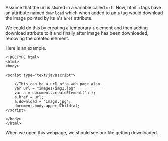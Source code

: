 
Assume that the url is stored in a variable called ```url```.
Now, html ```a``` tags have an attribute named ```download``` which when added to an ```a``` tag would download the image pointed by its ```a```'s ```href``` attribute.

We could do this by creating a temporary ```a``` element and then adding download attrbute to it and finally after image has been downloaded, removing the created element.

Here is an example.

```
<!DOCTYPE html>
<html>
<body>

<script type="text/javascript">

	//This can be a url of a web page also.
	var url = "images/img1.jpg"        
	var a = document.createElement('a');
	a.href = url;
	a.download = "image.jpg";
	document.body.appendChild(a);
</script>

</body>
</html>
```
When we open this webpage, we should see our file getting downloaded.